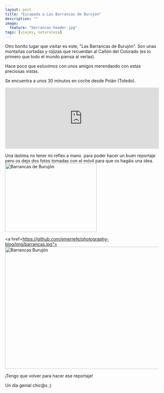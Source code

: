 ```yaml
---
layout: post
title: "Escapada a Las Barrancas de Burujón"
description: ""
image:
  feature: "barrancas-header.jpg"
tags: [viajes, naturaleza]
---
```


Otro bonito lugar que visitar es este, "Las Barrancas de Burujón". Son unas montañas cortadas y rojizas que recuerdan al Cañón del Colorado (es lo primero que todo el mundo piensa al verlas).

Hace poco que estuvimos con unos amigos merendando con estas preciosas vistas.

Se encuentra a unos 30 minutos en coche desde Polán (Toledo).

<iframe style="border: 0;" src="https://www.google.com/maps/embed?pb=!1m14!1m8!1m3!1d48995.301687638355!2d-4.2885629!3d39.8696154!3m2!1i1024!2i768!4f13.1!3m3!1m2!1s0x0%3A0x337197f9122c75b9!2sBarrancas+de+Buruj%C3%B3n!5e0!3m2!1ses!2ses!4v1441100925813" width="100%" height="200" frameborder="0" allowfullscreen="allowfullscreen"></iframe>

Una lástima no tener mi reflex a mano  para poder hacer un buen reportaje pero os dejo dos fotos tomadas con el móvil para que os hagáis una idea.<img class="aligncenter wp-image-389 size-medium" src="http://www.mcarmenraflo.com/wp-content/uploads/2015/09/IMG_20150829_200413_1-300x225.jpg" alt="Barrancas de Burujón" width="300" height="225" />

<a href=https://github.com/emerrefe/photography-blog/img/barrancas.jpg"><img class="aligncenter size-full wp-image-388" src="http://www.mcarmenraflo.com/wp-content/uploads/2015/09/IMG_20150829_190318.jpg" alt="Barrancas Burujón" width="2288" height="400" /></a>


¡Tengo que volver para hacer ese reportaje!

Un día genial chic@s ;)
